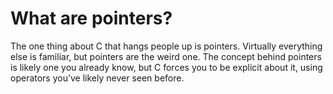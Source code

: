 # What are pointers?

The one thing about C that hangs people up is pointers. Virtually everything else is familiar, but pointers are
the weird one. The concept behind pointers is likely one you already know, but C forces you to be explicit
about it, using operators you’ve likely never seen before.

